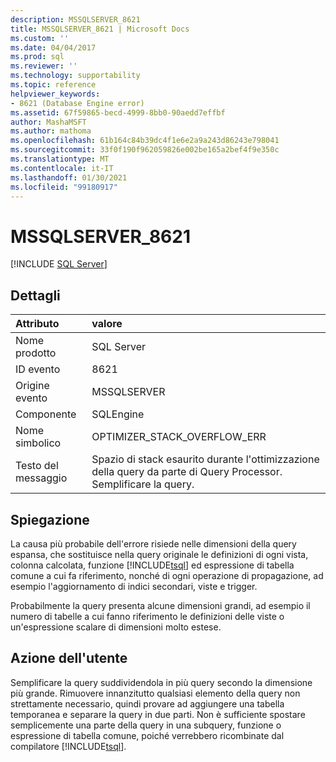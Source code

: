 ```yaml
---
description: MSSQLSERVER_8621
title: MSSQLSERVER_8621 | Microsoft Docs
ms.custom: ''
ms.date: 04/04/2017
ms.prod: sql
ms.reviewer: ''
ms.technology: supportability
ms.topic: reference
helpviewer_keywords:
- 8621 (Database Engine error)
ms.assetid: 67f59865-becd-4999-8bb0-90aedd7effbf
author: MashaMSFT
ms.author: mathoma
ms.openlocfilehash: 61b164c84b39dc4f1e6e2a9a243d86243e798041
ms.sourcegitcommit: 33f0f190f962059826e002be165a2bef4f9e350c
ms.translationtype: MT
ms.contentlocale: it-IT
ms.lasthandoff: 01/30/2021
ms.locfileid: "99180917"
---
```

# <a name="mssqlserver_8621"></a>MSSQLSERVER_8621
 [!INCLUDE [SQL Server](../../includes/applies-to-version/sqlserver.md)]
  
## <a name="details"></a>Dettagli  
  
| Attributo | valore |  
| :-------- | :---- |  
|Nome prodotto|SQL Server|  
|ID evento|8621|  
|Origine evento|MSSQLSERVER|  
|Componente|SQLEngine|  
|Nome simbolico|OPTIMIZER_STACK_OVERFLOW_ERR|  
|Testo del messaggio|Spazio di stack esaurito durante l'ottimizzazione della query da parte di Query Processor. Semplificare la query.|  
  
## <a name="explanation"></a>Spiegazione  
La causa più probabile dell'errore risiede nelle dimensioni della query espansa, che sostituisce nella query originale le definizioni di ogni vista, colonna calcolata, funzione [!INCLUDE[tsql](../../includes/tsql-md.md)] ed espressione di tabella comune a cui fa riferimento, nonché di ogni operazione di propagazione, ad esempio l'aggiornamento di indici secondari, viste e trigger.  
  
Probabilmente la query presenta alcune dimensioni grandi, ad esempio il numero di tabelle a cui fanno riferimento le definizioni delle viste o un'espressione scalare di dimensioni molto estese.  
  
## <a name="user-action"></a>Azione dell'utente  
Semplificare la query suddividendola in più query secondo la dimensione più grande. Rimuovere innanzitutto qualsiasi elemento della query non strettamente necessario, quindi provare ad aggiungere una tabella temporanea e separare la query in due parti.  Non è sufficiente spostare semplicemente una parte della query in una subquery, funzione o espressione di tabella comune, poiché verrebbero ricombinate dal compilatore [!INCLUDE[tsql](../../includes/tsql-md.md)].  
  

